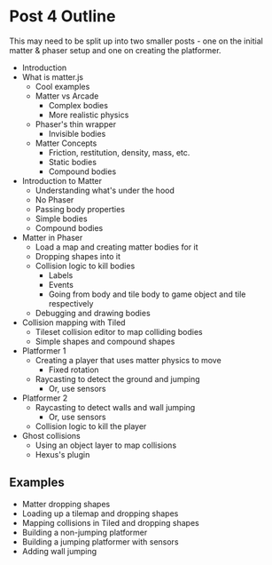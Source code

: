 # Post 4 Outline

This may need to be split up into two smaller posts - one on the initial matter & phaser setup and one on creating the platformer.

- Introduction
- What is matter.js
  - Cool examples
  - Matter vs Arcade
    - Complex bodies
    - More realistic physics
  - Phaser's thin wrapper
    - Invisible bodies
  - Matter Concepts
    - Friction, restitution, density, mass, etc.
    - Static bodies
    - Compound bodies
- Introduction to Matter
  - Understanding what's under the hood
  - No Phaser
  - Passing body properties
  - Simple bodies
  - Compound bodies
- Matter in Phaser
  - Load a map and creating matter bodies for it
  - Dropping shapes into it
  - Collision logic to kill bodies
    - Labels
    - Events
    - Going from body and tile body to game object and tile respectively
  - Debugging and drawing bodies
- Collision mapping with Tiled
  - Tileset collision editor to map colliding bodies
  - Simple shapes and compound shapes
- Platformer 1
  - Creating a player that uses matter physics to move
    - Fixed rotation
  - Raycasting to detect the ground and jumping
    - Or, use sensors
- Platformer 2
  - Raycasting to detect walls and wall jumping
    - Or, use sensors
  - Collision logic to kill the player
- Ghost collisions
  - Using an object layer to map collisions
  - Hexus's plugin

## Examples

- Matter dropping shapes
- Loading up a tilemap and dropping shapes
- Mapping collisions in Tiled and dropping shapes
- Building a non-jumping platformer
- Building a jumping platformer with sensors
- Adding wall jumping
